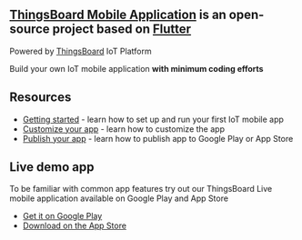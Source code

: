 ## [ThingsBoard Mobile Application](https://thingsboard.io/products/mobile/) is an open-source project based on [Flutter](https://flutter.dev/)
Powered by [ThingsBoard](https://thingsboard.io) IoT Platform

Build your own IoT mobile application **with minimum coding efforts**

## Resources

- [Getting started](https://thingsboard.io/docs/mobile/getting-started/) - learn how to set up and run your first IoT mobile app
- [Customize your app](https://thingsboard.io/docs/mobile/customization/) - learn how to customize the app
- [Publish your app](https://thingsboard.io/docs/mobile/release/) - learn how to publish app to Google Play or App Store

## Live demo app

To be familiar with common app features try out our ThingsBoard Live mobile application available on Google Play and App Store
- [Get it on Google Play](https://play.google.com/store/apps/details?id=org.thingsboard.demo.app&pcampaignid=pcampaignidMKT-Other-global-all-co-prtnr-py-PartBadge-Mar2515-1)
- [Download on the App Store](https://apps.apple.com/us/app/thingsboard-live/id1594355695?itsct=apps_box_badge&amp;itscg=30200)
